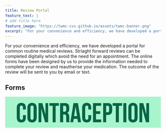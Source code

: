 ```yaml
---
title: Review Portal
feature_text: |
# add title here
feature_image: "https://twmc-cvs.github.io/assets/twmc-banner.png"
excerpt: "For your convenience and efficiency, we have developed a portal for common routine medical reviews. Striaght forward reviews can be completed digitally which avoid the need for an appointment. The online forms have been designed by us to provide the information needed to complete your review and reautherise your medication. The outcome of the review will be sent to you by email or text."
---
```


For your convenience and efficiency, we have developed a portal for common routine medical reviews. Striaght forward reviews can be completed digitally which avoid the need for an appointment. The online forms have been designed by us to provide the information needed to complete your review and reautherise your medication. The outcome of the review will be sent to you by email or text.

## Forms

[![contraception](assets\logos\contraception.png)](https://google.com/)